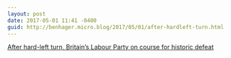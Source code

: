 ```yaml
---
layout: post
date: 2017-05-01 11:41 -0400
guid: http://benhager.micro.blog/2017/05/01/after-hardleft-turn.html
---
```

[After hard-left turn, Britain’s Labour Party on course for historic defeat](https://www.washingtonpost.com/world/europe/after-hard-left-turn-under-jeremy-corbyn-britains-labour-party-on-course-for-historic-defeat/2017/04/30/a4efcc68-29dd-11e7-9081-f5405f56d3e4_story.html)
